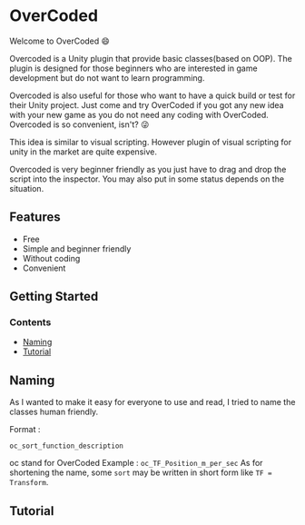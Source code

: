 # OverCoded
Welcome to OverCoded :smile:

Overcoded is a Unity plugin that provide basic classes(based on OOP). The plugin is designed for those beginners who are interested in game development but do not want to learn programming. 

Overcoded is also useful for those who want to have a quick build or test for their Unity project. 
Just come and try OverCoded if you got any new idea with your new game as you do not need any coding with OverCoded. 
Overcoded is so convenient, isn't? :stuck_out_tongue_winking_eye:

This idea is similar to visual scripting. However plugin of visual scripting for unity in the market are quite expensive.

Overcoded is very beginner friendly as you just have to drag and drop the script into the inspector. You may also put in some status depends on the situation. 

## Features
* Free
* Simple and beginner friendly
* Without coding
* Convenient

## Getting Started
### Contents
* [Naming](#Naming)
* [Tutorial](#Tutorial)

## Naming
As I wanted to make it easy for everyone to use and read, I tried to name the classes human friendly.

Format :
```
oc_sort_function_description
```
oc stand for OverCoded
Example : ```oc_TF_Position_m_per_sec```
As for shortening the name, some ```sort``` may be written in short form like ```TF = Transform```.

## Tutorial
